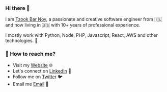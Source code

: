 ### Hi there 👋



I am [Tzook Bar Noy](https://tzookb.com/), a passionate and creative software engineer from 🇮🇱 and now living in 🇺🇸 with 10+ years of professional experience.

I mostly work with Python, Node, PHP, Javascript, React, AWS and other technologies. 🚀


### 📱 How to reach me? 

- Visit my [Website](https://tzookb.com) 🌐 <br>
- Let's connect on [LinkedIn](https://www.linkedin.com/in/tzookbarnoy/) 💼
- Follow me on [Twitter](https://twitter.com/tzookb) 🐦
- Email me [Email](mailto:itsksaurabh@gmail.com) 💌
